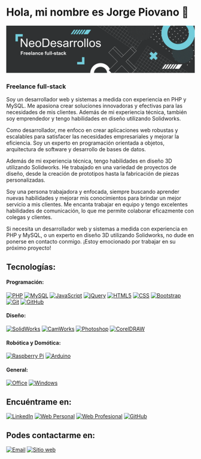 # Hola, mi nombre es Jorge Piovano 👋


![HOme NeoDesarrollos](https://github.com/NeoDesarrollos/NeoDesarrollos/blob/222e085c218d6d1c2b078c4454274748953bef03/img/home.png)


### Freelance full-stack

Soy un desarrollador web y sistemas a medida con experiencia en PHP y MySQL. Me apasiona crear soluciones innovadoras y efectivas para las necesidades de mis clientes. Además de mi experiencia técnica, también soy emprendedor y tengo habilidades en diseño utilizando Solidworks.

Como desarrollador, me enfoco en crear aplicaciones web robustas y escalables para satisfacer las necesidades empresariales y mejorar la eficiencia. Soy un experto en programación orientada a objetos, arquitectura de software y desarrollo de bases de datos.

Además de mi experiencia técnica, tengo habilidades en diseño 3D utilizando Solidworks. He trabajado en una variedad de proyectos de diseño, desde la creación de prototipos hasta la fabricación de piezas personalizadas.

Soy una persona trabajadora y enfocada, siempre buscando aprender nuevas habilidades y mejorar mis conocimientos para brindar un mejor servicio a mis clientes. Me encanta trabajar en equipo y tengo excelentes habilidades de comunicación, lo que me permite colaborar eficazmente con colegas y clientes.

Si necesita un desarrollador web y sistemas a medida con experiencia en PHP y MySQL, o un experto en diseño 3D utilizando Solidworks, no dude en ponerse en contacto conmigo. ¡Estoy emocionado por trabajar en su próximo proyecto!

## Tecnologías:
#### Programación:

[![PHP](https://img.shields.io/badge/PHP-yellow?style=for-the-badge&logo=php&logoColor=white&labelColor=101010)](https://www.php.net/)
[![MySQL](https://img.shields.io/badge/MySQL-blue?style=for-the-badge&logo=mysql&logoColor=white&labelColor=101010)](https://www.mysql.com/)
[![JavaScript](https://img.shields.io/badge/JavaScript-yellow?style=for-the-badge&logo=javascript&logoColor=white&labelColor=101010)](https://developer.mozilla.org/en-US/docs/Web/JavaScript)
[![jQuery](https://img.shields.io/badge/jQuery-blue?style=for-the-badge&logo=jquery&logoColor=white&labelColor=101010)](https://jquery.com/)
[![HTML5](https://img.shields.io/badge/HTML5-orange?style=for-the-badge&logo=html5&logoColor=white&labelColor=101010)](https://developer.mozilla.org/en-US/docs/Web/HTML)
[![CSS](https://img.shields.io/badge/CSS-blue?style=for-the-badge&logo=css3&logoColor=white&labelColor=101010)](https://developer.mozilla.org/en-US/docs/Web/CSS)
[![Bootstrap](https://img.shields.io/badge/Bootstrap-purple?style=for-the-badge&logo=bootstrap&logoColor=white&labelColor=101010)](https://getbootstrap.com/)
[![Git](https://img.shields.io/badge/Git-black?style=for-the-badge&logo=git&logoColor=white&labelColor=101010)](https://git-scm.com/)
[![GitHub](https://img.shields.io/badge/GitHub-black?style=for-the-badge&logo=github&logoColor=white&labelColor=101010)](https://github.com/)

#### Diseño:
[![SolidWorks](https://img.shields.io/badge/SolidWorks-green?style=for-the-badge&logo=solidworks&logoColor=white&labelColor=101010)](https://www.solidworks.com/es)
[![CamWorks](https://img.shields.io/badge/CamWorks-blue?style=for-the-badge&logo=camworks&logoColor=white&labelColor=101010)](https://camworks.com/)
[![Photoshop](https://img.shields.io/badge/Photoshop-blue?style=for-the-badge&logo=adobe-photoshop&logoColor=white&labelColor=101010)](https://www.adobe.com/es/products/photoshop/)
[![CorelDRAW](https://img.shields.io/badge/CorelDRAW-ff2f4b?style=for-the-badge&logo=coreldraw&logoColor=white&labelColor=101010)](https://www.coreldraw.com/)

#### Robótica y Domótica:
[![Raspberry Pi](https://img.shields.io/badge/Raspberry%20Pi-a22846?style=for-the-badge&logo=raspberry-pi&logoColor=white&labelColor=101010)](https://www.raspberrypi.com/)
[![Arduino](https://img.shields.io/badge/Arduino-00979d?style=for-the-badge&logo=arduino&logoColor=white&labelColor=101010)](https://www.arduino.cc/)

#### General:
[![Office](https://img.shields.io/badge/Microsoft%20Office-d83b01?style=for-the-badge&logo=microsoft-office&logoColor=white&labelColor=101010)](https://enlace-a-tu-repositorio)
[![Windows](https://img.shields.io/badge/Windows-0078d6?style=for-the-badge&logo=windows&logoColor=white&labelColor=101010)](https://www.microsoft.com/)



## Encuéntrame en:

[![LinkedIn](https://img.shields.io/badge/LinkedIn-Jorge_Piovano-blue?style=for-the-badge&logo=linkedin&logoColor=white&labelColor=101010)](https://www.linkedin.com/in/jorgepiovano/)
[![Web Personal](https://img.shields.io/badge/Web%20Personal-Jorge_Piovano.com-blue?style=for-the-badge&logo=firefox&logoColor=white&labelColor=101010)](https://jorgepiovano.com)
[![Web Profesional](https://img.shields.io/badge/Web%20Profesional-NeoDesarrollos.com-blue?style=for-the-badge&logo=firefox&logoColor=white&labelColor=101010)](https://neodesarrollos.com)
[![GitHub](https://img.shields.io/badge/GitHub-neodesarrollos-181717?style=for-the-badge&logo=github&logoColor=white&labelColor=101010)](https://github.com/neodesarrollos)

## Podes contactarme en:

[![Email](https://img.shields.io/badge/desarrollo@neodesarrollos.com-EMail-D14836?style=for-the-badge&logo=gmail&logoColor=white&labelColor=101010)](mailto:desarrollo@neodesarrollos.com)
[![Sitio web](https://img.shields.io/badge/https://neodesarrollos.com-sitio_web-blue?style=for-the-badge&logo=earth&logoColor=white&labelColor=101010)](https://neodesarrollos.com)
